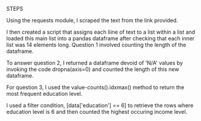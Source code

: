 STEPS

Using the requests module, I scraped the text from the link provided.

I then created a script that assigns each liine of text to a list within a list and loaded this main list into a pandas dataframe after checking that each inner list was 14 elements long.
Question 1 involved counting the length of the dataframe.

To answer question 2, I returned a dataframe devoid of 'N/A' values by invoking the code dropna(axis=0) and counted the length of this new dataframe.

For question 3, I used the value-counts().idxmax() method to return the most frequent education level.

I used a filter condition, [data['education'] == 6] to retrieve the rows where education level is 6 and then counted the highest occuring income level.
